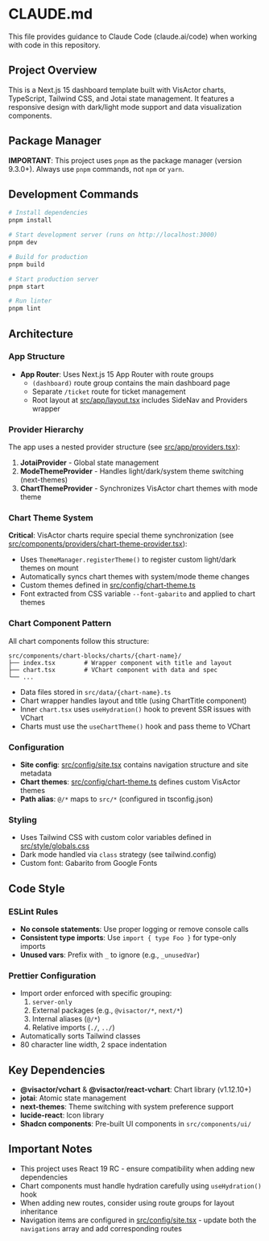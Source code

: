 # CLAUDE.md

This file provides guidance to Claude Code (claude.ai/code) when working with code in this repository.

## Project Overview

This is a Next.js 15 dashboard template built with VisActor charts, TypeScript, Tailwind CSS, and Jotai state management. It features a responsive design with dark/light mode support and data visualization components.

## Package Manager

**IMPORTANT**: This project uses `pnpm` as the package manager (version 9.3.0+). Always use `pnpm` commands, not `npm` or `yarn`.

## Development Commands

```bash
# Install dependencies
pnpm install

# Start development server (runs on http://localhost:3000)
pnpm dev

# Build for production
pnpm build

# Start production server
pnpm start

# Run linter
pnpm lint
```

## Architecture

### App Structure

- **App Router**: Uses Next.js 15 App Router with route groups
  - `(dashboard)` route group contains the main dashboard page
  - Separate `/ticket` route for ticket management
  - Root layout at [src/app/layout.tsx](src/app/layout.tsx) includes SideNav and Providers wrapper

### Provider Hierarchy

The app uses a nested provider structure (see [src/app/providers.tsx](src/app/providers.tsx)):
1. **JotaiProvider** - Global state management
2. **ModeThemeProvider** - Handles light/dark/system theme switching (next-themes)
3. **ChartThemeProvider** - Synchronizes VisActor chart themes with mode theme

### Chart Theme System

**Critical**: VisActor charts require special theme synchronization (see [src/components/providers/chart-theme-provider.tsx](src/components/providers/chart-theme-provider.tsx)):
- Uses `ThemeManager.registerTheme()` to register custom light/dark themes on mount
- Automatically syncs chart themes with system/mode theme changes
- Custom themes defined in [src/config/chart-theme.ts](src/config/chart-theme.ts)
- Font extracted from CSS variable `--font-gabarito` and applied to chart themes

### Chart Component Pattern

All chart components follow this structure:
```
src/components/chart-blocks/charts/{chart-name}/
├── index.tsx        # Wrapper component with title and layout
├── chart.tsx        # VChart component with data and spec
└── ...
```

- Data files stored in `src/data/{chart-name}.ts`
- Chart wrapper handles layout and title (using ChartTitle component)
- Inner `chart.tsx` uses `useHydration()` hook to prevent SSR issues with VChart
- Charts must use the `useChartTheme()` hook and pass theme to VChart

### Configuration

- **Site config**: [src/config/site.tsx](src/config/site.tsx) contains navigation structure and site metadata
- **Chart themes**: [src/config/chart-theme.ts](src/config/chart-theme.ts) defines custom VisActor themes
- **Path alias**: `@/*` maps to `src/*` (configured in tsconfig.json)

### Styling

- Uses Tailwind CSS with custom color variables defined in [src/style/globals.css](src/style/globals.css)
- Dark mode handled via `class` strategy (see tailwind.config)
- Custom font: Gabarito from Google Fonts

## Code Style

### ESLint Rules
- **No console statements**: Use proper logging or remove console calls
- **Consistent type imports**: Use `import { type Foo }` for type-only imports
- **Unused vars**: Prefix with `_` to ignore (e.g., `_unusedVar`)

### Prettier Configuration
- Import order enforced with specific grouping:
  1. `server-only`
  2. External packages (e.g., `@visactor/*`, `next/*`)
  3. Internal aliases (`@/*`)
  4. Relative imports (`./`, `../`)
- Automatically sorts Tailwind classes
- 80 character line width, 2 space indentation

## Key Dependencies

- **@visactor/vchart** & **@visactor/react-vchart**: Chart library (v1.12.10+)
- **jotai**: Atomic state management
- **next-themes**: Theme switching with system preference support
- **lucide-react**: Icon library
- **Shadcn components**: Pre-built UI components in `src/components/ui/`

## Important Notes

- This project uses React 19 RC - ensure compatibility when adding new dependencies
- Chart components must handle hydration carefully using `useHydration()` hook
- When adding new routes, consider using route groups for layout inheritance
- Navigation items are configured in [src/config/site.tsx](src/config/site.tsx) - update both the `navigations` array and add corresponding routes
